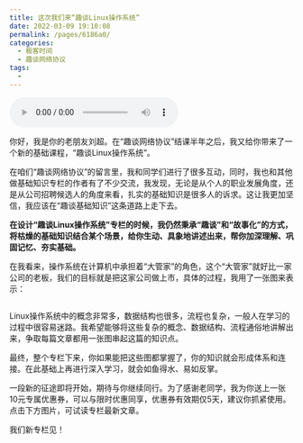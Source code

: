 ```yaml
---
title: 这次我们来“趣谈Linux操作系统”
date: 2022-03-09 19:10:08
permalink: /pages/6186a0/
categories:
  - 极客时间
  - 趣谈网络协议
tags:
  - 
---
```

<audio title="第2季回归.这次我们来“趣谈Linux操作系统”" src="https://static001.geekbang.org/resource/audio/3a/69/3abcd0c589a74d612cdd5ff5c1c18169.mp3" controls="controls"></audio> 
<p>你好，我是你的老朋友刘超。在“趣谈网络协议”结课半年之后，我又给你带来了一个新的基础课程，“趣谈Linux操作系统”。</p><p>在咱们“趣谈网络协议”的留言里，我和同学们进行了很多互动，同时，我也和其他做基础知识专栏的作者有了不少交流，我发现，无论是从个人的职业发展角度，还是从公司招聘候选人的角度来看，扎实的基础知识是很多人的诉求。这让我更加坚信，我应该在“趣谈基础知识”这条道路上走下去。</p><p><strong>在设计“趣谈Linux操作系统”专栏的时候，我仍然秉承“趣谈”和“故事化”的方式，将枯燥的基础知识结合某个场景，给你生动、具象地讲述出来，帮你加深理解、巩固记忆、夯实基础。</strong></p><p>在我看来，操作系统在计算机中承担着“大管家”的角色，这个“大管家”就好比一家公司的老板，我们的目标就是把这家公司做上市，具体的过程，我用了一张图来表示：</p><p><img src="https://static001.geekbang.org/resource/image/7d/a5/7d7b2f705d4877bb331b4ea3ff3450a5.jpg" alt=""></p><p>Linux操作系统中的概念非常多，数据结构也很多，流程也复杂，一般人在学习的过程中很容易迷路。我希望能够将这些复杂的概念、数据结构、流程通俗地讲解出来，争取每篇文章都用一张图串起这篇的知识点。</p><p>最终，整个专栏下来，你如果能把这些图都掌握了，你的知识就会形成体系和连接。在此基础上再进行深入学习，就会如鱼得水、易如反掌。</p><!-- [[[read_end]]] --><p>一段新的征途即将开始，期待与你继续同行。为了感谢老同学，我为你送上一张<span class="orange">10元专属优惠券</span>，可以与限时优惠同享，优惠券有效期仅<span class="orange">5天</span>，建议你抓紧使用。点击下方图片，可试读专栏最新文章。</p><p>我们新专栏见！</p><p><a href="https://time.geekbang.org/column/intro/164?utm_term=zeusOLMNR&amp;utm_source=app&amp;utm_medium=geektime&amp;utm_campaign=164-presell&amp;utm_content=qutanwangluoxieyi"><img src="https://static001.geekbang.org/resource/image/57/44/57f047be7ebb1f4aba7e8064e1c11544.jpg" alt=""></a></p>